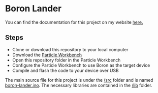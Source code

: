 # Boron Lander

You can find the documentation for this project on my website [here.](https://www.bhoite.com/sculptures/boron-lander/)

## Steps
 - Clone or download this repository to your local computer
 - Download the [Particle Workbench](https://www.particle.io/workbench/)
 - Open this repository folder in the Particle Workbench
 - Configure the Particle Workbench to use Boron as the target device
 - Compile and flash the code to your device over USB

The main source file for this project is under the [/src](https://github.com/mohitbhoite/boron-lander/tree/main/src) folder and is named [boron-lander.ino](https://github.com/mohitbhoite/boron-lander/blob/main/src/boron-lander.ino). The necessary libraries are contained in the [/lib](https://github.com/mohitbhoite/boron-lander/tree/main/lib) folder.


